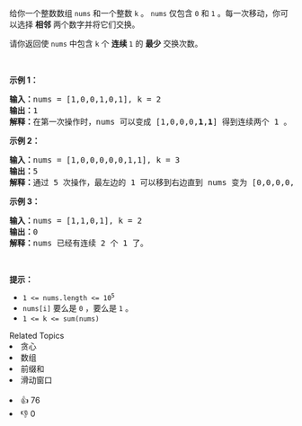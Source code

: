 <p>给你一个整数数组&nbsp;<code>nums</code>&nbsp;和一个整数&nbsp;<code>k</code>&nbsp;。&nbsp;<code>nums</code> 仅包含&nbsp;<code>0</code>&nbsp;和&nbsp;<code>1</code>&nbsp;。每一次移动，你可以选择 <strong>相邻</strong>&nbsp;两个数字并将它们交换。</p>

<p>请你返回使&nbsp;<code>nums</code>&nbsp;中包含&nbsp;<code>k</code>&nbsp;个 <strong>连续&nbsp;</strong><code>1</code>&nbsp;的 <strong>最少</strong>&nbsp;交换次数。</p>

<p>&nbsp;</p>

<p><strong>示例 1：</strong></p>

<pre><b>输入：</b>nums = [1,0,0,1,0,1], k = 2
<b>输出：</b>1
<b>解释：</b>在第一次操作时，nums 可以变成 [1,0,0,0,<strong>1</strong>,<strong>1</strong>] 得到连续两个 1 。
</pre>

<p><strong>示例 2：</strong></p>

<pre><b>输入：</b>nums = [1,0,0,0,0,0,1,1], k = 3
<b>输出：</b>5
<b>解释：</b>通过 5 次操作，最左边的 1 可以移到右边直到 nums 变为 [0,0,0,0,0,<strong>1</strong>,<strong>1</strong>,<strong>1</strong>] 。
</pre>

<p><strong>示例 3：</strong></p>

<pre><b>输入：</b>nums = [1,1,0,1], k = 2
<b>输出：</b>0
<b>解释：</b>nums 已经有连续 2 个 1 了。
</pre>

<p>&nbsp;</p>

<p><strong>提示：</strong></p>

<ul> 
 <li><code>1 &lt;= nums.length &lt;= 10<sup>5</sup></code></li> 
 <li><code>nums[i]</code> 要么是&nbsp;<code>0</code>&nbsp;，要么是&nbsp;<code>1</code>&nbsp;。</li> 
 <li><code>1 &lt;= k &lt;= sum(nums)</code></li> 
</ul>

<div><div>Related Topics</div><div><li>贪心</li><li>数组</li><li>前缀和</li><li>滑动窗口</li></div></div><br><div><li>👍 76</li><li>👎 0</li></div>